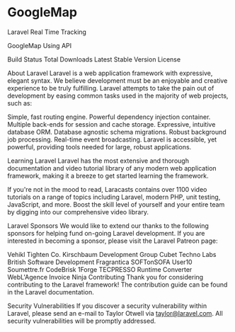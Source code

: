# GoogleMap
Laravel Real Time Tracking


GoogleMap Using API 

Build Status Total Downloads Latest Stable Version License

About Laravel
Laravel is a web application framework with expressive, elegant syntax. We believe development must be an enjoyable and creative experience to be truly fulfilling. Laravel attempts to take the pain out of development by easing common tasks used in the majority of web projects, such as:

Simple, fast routing engine.
Powerful dependency injection container.
Multiple back-ends for session and cache storage.
Expressive, intuitive database ORM.
Database agnostic schema migrations.
Robust background job processing.
Real-time event broadcasting.
Laravel is accessible, yet powerful, providing tools needed for large, robust applications.

Learning Laravel
Laravel has the most extensive and thorough documentation and video tutorial library of any modern web application framework, making it a breeze to get started learning the framework.

If you're not in the mood to read, Laracasts contains over 1100 video tutorials on a range of topics including Laravel, modern PHP, unit testing, JavaScript, and more. Boost the skill level of yourself and your entire team by digging into our comprehensive video library.

Laravel Sponsors
We would like to extend our thanks to the following sponsors for helping fund on-going Laravel development. If you are interested in becoming a sponsor, please visit the Laravel Patreon page:

Vehikl
Tighten Co.
Kirschbaum Development Group
Cubet Techno Labs
British Software Development
Fragrantica
SOFTonSOFA
User10
Soumettre.fr
CodeBrisk
1Forge
TECPRESSO
Runtime Converter
WebL'Agence
Invoice Ninja
Contributing
Thank you for considering contributing to the Laravel framework! The contribution guide can be found in the Laravel documentation.

Security Vulnerabilities
If you discover a security vulnerability within Laravel, please send an e-mail to Taylor Otwell via taylor@laravel.com. All security vulnerabilities will be promptly addressed.
